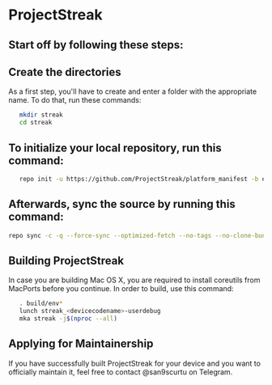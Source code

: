 ProjectStreak
===========


Start off by following these steps:
----------------------


Create the directories
----------------------

As a first step, you'll have to create and enter a folder with the appropriate name.
To do that, run these commands:

```bash
   mkdir streak
   cd streak
```

To initialize your local repository, run this command:
------------------------------------------------------

```bash
   repo init -u https://github.com/ProjectStreak/platform_manifest -b eleven
```

Afterwards, sync the source by running this command:
----------------

```bash
repo sync -c -q --force-sync --optimized-fetch --no-tags --no-clone-bundle --prune -j$(nproc --all)
```


Building ProjectStreak
---------------

In case you are building Mac OS X, you are required to install coreutils from MacPorts before you continue.
In order to build, use this command:
```bash
   . build/env*
   lunch streak_<devicecodename>-userdebug
   mka streak -j$(nproc --all)
```

Applying for Maintainership
---------------

If you have successfully built ProjectStreak for your device and you want to officially maintain it, feel free to contact @san9scurtu on Telegram.
